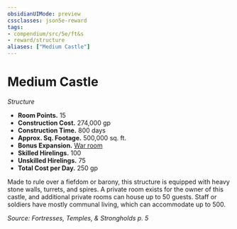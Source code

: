 ```yaml
---
obsidianUIMode: preview
cssclasses: json5e-reward
tags:
- compendium/src/5e/ft&s
- reward/structure
aliases: ["Medium Castle"]
---
```

# Medium Castle
*Structure*  

- **Room Points.** 15  
- **Construction Cost.** 274,000 gp  
- **Construction Time.** 800 days  
- **Approx. Sq. Footage.** 500,000 sq. ft.  
- **Bonus Expansion.** [War room](2-Mechanics/CLI/rewards/war-room-ft-s.md)  
- **Skilled Hirelings.** 100  
- **Unskilled Hirelings.** 75  
- **Total Cost per Day.** 250 gp  

Made to rule over a fiefdom or barony, this structure is equipped with heavy stone walls, turrets, and spires. A private room exists for the owner of this castle, and additional private rooms can house up to 50 guests. Staff or soldiers have mostly communal living, which can accommodate up to 500.

*Source: Fortresses, Temples, & Strongholds p. 5*
